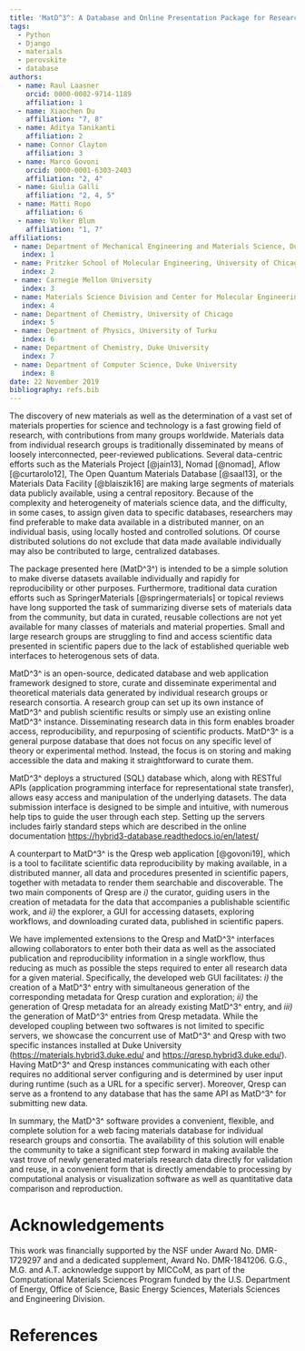 ```yaml
---
title: 'MatD^3^: A Database and Online Presentation Package for Research Data Supporting Materials Discovery, Design, and Dissemination'
tags:
  - Python
  - Django
  - materials
  - perovskite
  - database
authors:
  - name: Raul Laasner
    orcid: 0000-0002-9714-1189
    affiliation: 1
  - name: Xiaochen Du
    affiliation: "7, 8"
  - name: Aditya Tanikanti
    affiliation: 2
  - name: Connor Clayton
    affiliation: 3
  - name: Marco Govoni
    orcid: 0000-0001-6303-2403
    affiliation: "2, 4"
  - name: Giulia Galli
    affiliation: "2, 4, 5"
  - name: Matti Ropo
    affiliation: 6
  - name: Volker Blum
    affiliation: "1, 7"
affiliations:
 - name: Department of Mechanical Engineering and Materials Science, Duke University
   index: 1
 - name: Pritzker School of Molecular Engineering, University of Chicago
   index: 2
 - name: Carnegie Mellon University
   index: 3
 - name: Materials Science Division and Center for Molecular Engineering, Argonne National Laboratory
   index: 4
 - name: Department of Chemistry, University of Chicago
   index: 5
 - name: Department of Physics, University of Turku
   index: 6
 - name: Department of Chemistry, Duke University
   index: 7
 - name: Department of Computer Science, Duke University
   index: 8
date: 22 November 2019
bibliography: refs.bib
---
```


The discovery of new materials as well as the determination of a vast set of materials properties for science and technology is a fast growing field of research, with contributions from many groups worldwide. Materials data from individual research groups is traditionally disseminated by means of loosely interconnected, peer-reviewed publications. Several data-centric efforts such as the Materials Project [@jain13], Nomad [@nomad], Aflow [@curtarolo12], The Open Quantum Materials Database [@saal13], or the Materials Data Facility [@blaiszik16] are making large segments of materials data publicly available, using a central repository. Because of the complexity and heterogeneity of materials science data, and the difficulty, in some cases, to assign given data to specific databases, researchers may find preferable to make data available in a distributed manner, on an individual basis, using locally hosted and controlled solutions. Of course distributed solutions do not exclude that data made available individually may also be contributed to large, centralized databases.

The package presented here (MatD^3^) is intended to be a simple solution to make diverse datasets available individually and rapidly for reproducibility or other purposes. Furthermore, traditional data curation efforts such as SpringerMaterials [@springermaterials] or topical reviews have long supported the task of summarizing diverse sets of materials data from the community, but data in curated, reusable collections are not yet available for many classes of materials and material properties. Small and large research groups are struggling to find and access scientific data presented in scientific papers due to the lack of established queriable web interfaces to heterogenous sets of data.

MatD^3^ is an open-source, dedicated database and web application framework designed to store, curate and disseminate experimental and theoretical materials data generated by individual research groups or research consortia. A research group can set up its own instance of MatD^3^ and publish scientific results or simply use an existing online MatD^3^ instance. Disseminating research data in this form enables broader access, reproducibility, and repurposing of scientific products. MatD^3^ is a general purpose database that does not focus on any specific level of theory or experimental method. Instead, the focus is on storing and making accessible the data and making it straightforward to curate them.

MatD^3^ deploys a structured (SQL) database which, along with RESTful APIs (application programming interface for representational state transfer), allows easy access and manipulation of the underlying datasets. The data submission interface is designed to be simple and intuitive, with numerous help tips to guide the user through each step. Setting up the servers includes fairly standard steps which are described in the online documentation <https://hybrid3-database.readthedocs.io/en/latest/>

A counterpart to MatD^3^ is the Qresp web application [@govoni19], which is a tool to facilitate scientific data reproducibility by making available, in a distributed manner, all data and procedures presented in scientific papers, together with metadata to render them searchable and discoverable. The two main components of Qresp are *i)* the curator, guiding users in the creation of metadata for the data that accompanies a publishable scientific work, and *ii)* the explorer, a GUI for accessing datasets, exploring workflows, and downloading curated data, published in scientific papers.

We have implemented extensions to the Qresp and MatD^3^ interfaces allowing collaborators to enter both their data as well as the associated publication and reproducibility information in a single workflow, thus reducing as much as possible the steps required to enter all research data for a given material. Specifically, the developed web GUI facilitates: *i)* the creation of a MatD^3^ entry with simultaneous generation of the corresponding metadata for Qresp curation and exploration; *ii)* the generation of Qresp metadata for an already existing MatD^3^ entry, and *iii)* the generation of MatD^3^ entries from Qresp metadata. While the developed coupling between two softwares is not limited to specific servers, we showcase the concurrent use of MatD^3^ and Qresp with two specific instances installed at Duke University (<https://materials.hybrid3.duke.edu/> and <https://qresp.hybrid3.duke.edu/>). Having MatD^3^ and Qresp instances communicating with each other requires no additional server configuring and is determined by user input during runtime (such as a URL for a specific server). Moreover, Qresp can serve as a frontend to any database that has the same API as MatD^3^ for submitting new data.

In summary, the MatD^3^ software provides a convenient, flexible, and complete solution for a web facing materials database for individual research groups and consortia. The availability of this solution will enable the community to take a significant step forward in making available the vast trove of newly generated materials research data directly for validation and reuse, in a convenient form that is directly amendable to processing by computational analysis or visualization software as well as quantitative data comparison and reproduction.

# Acknowledgements

This work was financially supported by the NSF under Award No. DMR-1729297 and and a dedicated supplement, Award No. DMR-1841206. G.G., M.G. and A.T. acknowledge support by MICCoM, as part of the Computational Materials Sciences Program funded by the U.S. Department of Energy, Office of Science, Basic Energy Sciences, Materials Sciences and Engineering Division.

# References
